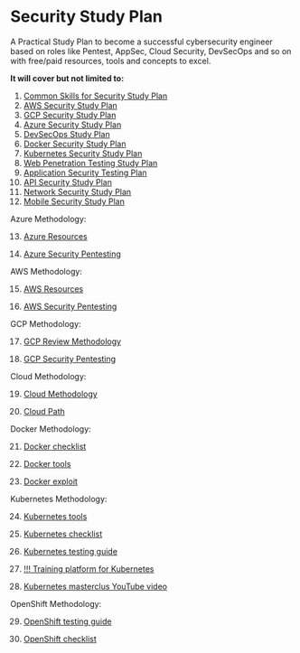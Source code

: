 # Security Study Plan

A Practical Study Plan to become a successful cybersecurity engineer based on roles like Pentest, AppSec, Cloud Security, DevSecOps and so on with free/paid resources, tools and concepts to excel.

**It will cover but not limited to:**

1. [Common Skills for Security Study Plan](common-skills-study-plan.md)
2. [AWS Security Study Plan](aws-security-study-plan.md)
3. [GCP Security Study Plan](gcp-security-study-plan.md)
4. [Azure Security Study Plan](azure-security-study-plan.md)
5. [DevSecOps Study Plan](devsecops-study-plan.md)
6. [Docker Security Study Plan](docker-security-study-plan.md)
7. [Kubernetes Security Study Plan](kubernetes-security-study-plan.md)
8. [Web Penetration Testing Study Plan](web-pentest-study-plan.md)
9. [Application Security Testing Plan](application-security-study-plan.md)
10. [API Security Study Plan](api-security-study-plan.md)
11. [Network Security Study Plan](network-security-study-plan.md)
12. [Mobile Security Study Plan](mobile_security_study_plan.md)

Azure Methodology:

13. [Azure Resources](AZURE-Resources.md)

14. [Azure Security Pentesting](Azure-Security-Pentesting-Resources.md)

AWS Methodology:

15. [AWS Resources](AWS-Resources.md)

16. [AWS Security Pentesting](AWS-Security-Pentesting-Resources.md)

GCP Methodology:

17. [GCP Review Methodology](https://docs.google.com/document/d/1cDF3nI3DoufAsMTTt32_u0F35YTbfKKr/edit?usp=drive_link&ouid=109795826105694551406&rtpof=true&sd=true)

18. [GCP Security Pentesting](GCP-Security-Pentesting-Resources.md)

Cloud Methodology:

19. [Cloud Methodology](Cloud-Provider-Cross-Terminology-Matrices-and-Resources.md)

20. [Cloud Path](Zero_to_Hero_Cloud_addition.md)

Docker Methodology:

21. [Docker checklist](https://drive.google.com/file/d/1fSyRPzcJ7XgZXVxgZmIFG0m66Orhag-U/view?usp=drive_link)
22. [Docker tools](https://docs.google.com/document/d/1NLLoZXMAtzfQJPLbudGPgi0jHr5eSItBSy8_LD-vhVA/edit#heading=h.pjx3r25zyuf2)

23. [Docker exploit](docker.md)

Kubernetes Methodology:

24. [Kubernetes tools](kubernetes.md)

25. [Kubernetes checklist](https://docs.google.com/spreadsheets/d/1F7k41OTyWyBTZegwZdpCxTcW_u-arJC8/edit?usp=drive_link&ouid=109795826105694551406&rtpof=true&sd=true)

26. [Kubernetes testing guide](https://drive.google.com/drive/folders/1lVhoiIxzFA-qXVXDdwM4vEwqZuKUn5fO?usp=drive_link)

27. [!!! Training platform for Kubernetes](https://github.com/madhuakula/kubernetes-goat)

28. [Kubernetes masterclus YouTube video](https://www.youtube.com/watch?app=desktop&v=YXc9RnyNUi4&ab_channel=Appsecco)


OpenShift Methodology:

29. [OpenShift testing guide](https://drive.google.com/drive/folders/1LbYohXrAsin4OkkhFWxto098RUTcQsxE?usp=drive_link)

30. [OpenShift checklist](https://docs.google.com/spreadsheets/d/1jRAnw7WllUhE0asdWvpXSFzUTAUGTNJj/edit?usp=drive_link&ouid=109795826105694551406&rtpof=true&sd=true)





